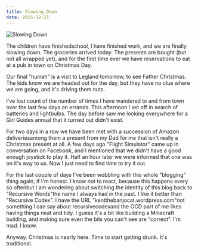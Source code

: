 ```yaml
---
title: Slowing Down
date: 2015-12-21
---
```


![Slowing Down](https://source.unsplash.com/dUPDhdeCN84/1600x900)

The children have finishedschool, I have finished work, and we are finally slowing down. The groceries arrived today. The presents are bought (but not all wrapped yet), and for the first time ever we have reservations to eat at a pub in town on Christmas Day.

Our final "hurrah" is a visit to Legland tomorrow, to see Father Christmas. The kids know we are headed out for the day, but they have no clue where we are going, and it's driving them nuts.

I've lost count of the number of times I have wandered to and from town over the last few days on errands. This afternoon I set off in search of batteries and lightbulbs. The day before saw me looking everywhere for a Girl Guides annual that it turned out didn't exist.

For two days in a row we have been met with a succession of Amazon deliveriesamong them a present from my Dad for me that isn't really a Christmas present at all. A few days ago "Flight Simulator" came up in conversation on Facebook, and I mentioned that we didn't have a good enough joystick to play it. Half an hour later we were informed that one was on it's way to us. Now I just need to find time to try it out.

For the last couple of days I've been wobbling with this whole "blogging" thing again, if I'm honest. I know not to react, because this happens every so oftenbut I am wondering about switching the identity of this blog back to "Recursive Words"the name I always had in the past. I like it better than "Recursive Codex". I have the URL "kentthebanjocat.wordpress.com"not something I can say about recursivecodexand the OCD part of me likes having things neat and tidy. I guess it's a bit like building a Minecraft building, and making sure even the bits you can't see are "correct". I'm mad. I know.

Anyway. Christmas is nearly here. Time to start getting drunk. It's traditional.